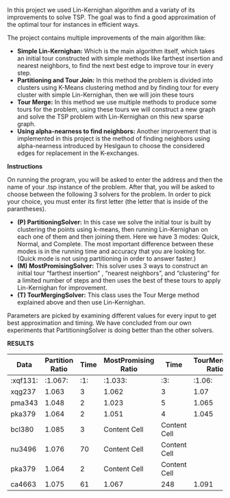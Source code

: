 In this project we used Lin-Kernighan algorithm and a variaty of its improvements to solve TSP. The goal was to find a good approximation of the optimal tour for instances in efficient ways.

The project contains multiple improvements of the main algorithm like:
- **Simple Lin-Kernighan:** Which is the main algorithm itself, which takes an initial tour constructed with simple methods like farthest insertion and nearest neighbors, to find the next best edge to improve tour in every step.
- **Partitioning and Tour Join:** In this method the problem is divided into clusters using K-Means clustering method and by finding tour for every cluster with simple Lin-Kernighan, then we will join these tours
- **Tour Merge:** In this method we use multiple methods to produce some tours for the problem, using these tours we will construct a new graph and solve the TSP problem with Lin-Kernighan on this new sparse graph.
- **Using  alpha-nearness to find neighbors:**  Another improvement that is implemented in this project is the method of finding neighbors using alpha-nearness introduced by Heslgaun to choose the considered edges for replacement in the K-exchanges.

**Instructions**

On running the program, you will be asked to enter the address and then the name of your .tsp instance of the problem. After that, you will be asked to choose between the following 3 solvers for the problem. In order to pick your choice, you must enter its first letter (the letter that is inside of the parantheses). 
- **(P) PartitioningSolver:** In this case we solve the initial tour is built by clustering the points using k-means, then running Lin-Kernighan on each one of them and then joining them. Here we have 3 modes: Quick, Normal, and Complete. The most important difference between these modes is in the running time and accuracy that you are looking for. (Quick mode is not using partitioning in order to answer faster.) 
- **(M) MostPromisingSolver:** This solver uses 3 ways to construct an initial tour “farthest insertion” , “nearest neighbors”, and “clustering”  for a limited number of steps and then uses the best of these tours to apply Lin-Kernighan for improvement.
- **(T) TourMergingSolver:** This class uses the Tour Merge method explained above and then use Lin-Kernighan.

Parameters are picked by examining different values for every input to get best approximation and timing. We have concluded from our own experiments that PartitioningSolver is doing better than the other solvers.

**RESULTS**

| Data | Partition Ratio | Time| MostPromising Ratio | Time| TourMerging Ratio | Time|
| ------------- | -------------| ----- | -------------|-----|------------|-----|
| :xqf131: |  :1.067:  |  :1:  | :1.033:  | :3: | :1.06: | -6- |
| xqg237 |  1.063  | 3 | 1.062  |  3  | 1.07 | 3 |
| pma343  |   1.048 | 2 | 1.023  | 5  | 1.065 | 9 |
| pka379 | 1.064  | 2 | 1.051  | 4  | 1.045 | 17 |
| bcl380 | 1.085  | 3 | Content Cell  | Content Cell  |
| nu3496 | 1.076  | 70 | Content Cell  | Content Cell  |
| pka379 | 1.064  | 2 | Content Cell  | Content Cell  |
| ca4663 |  1.075  | 61 | 1.067  | 248  | 1.091 | 166 |



